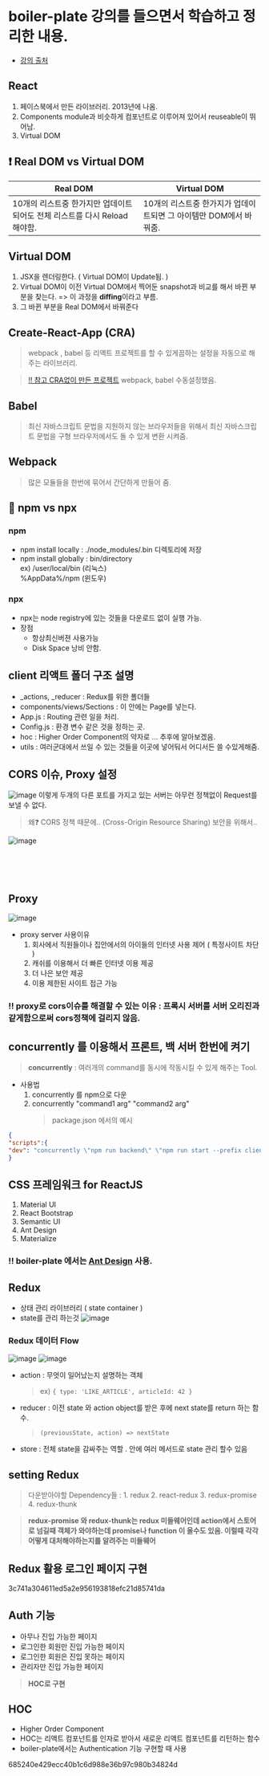 # boiler-plate 강의를 들으면서 학습하고 정리한 내용.

- [강의 출처](https://www.youtube.com/watch?v=fgoMqmNKE18&list=PL9a7QRYt5fqkZC9jc7jntD1WuAogjo_9T&index=1)

## React

1. 페이스북에서 만든 라이브러리. 2013년에 나옴.
2. Components module과 비슷하게 컴포넌트로 이루어져 있어서 reuseable이 뛰어남.
3. Virtual DOM

## ❗ Real DOM vs Virtual DOM

| Real DOM                                                                  | Virtual DOM                                                       |
| ------------------------------------------------------------------------- | ----------------------------------------------------------------- |
| 10개의 리스트중 한가지만 업데이트 되어도 전체 리스트를 다시 Reload해야함. | 10개의 리스트중 한가지가 업데이트되면 그 아이템만 DOM에서 바꿔줌. |

## Virtual DOM

1. JSX을 렌더링한다. ( Virtual DOM이 Update됨. )
2. Virtual DOM이 이전 Virtual DOM에서 찍어둔 snapshot과 비교를 해서 바뀐 부분을 찾는다. => 이 과정을 **diffing**이라고 부름.
3. 그 바뀐 부분을 Real DOM에서 바꿔준다

## Create-React-App (CRA)

> webpack , babel 등 리액트 프로젝트를 할 수 있게끔하는 설정을 자동으로 해주는 라이브러리.

> [‼ 참고 CRA없이 만든 프로젝트](https://github.com/daehwan2/RockScissorPaper) webpack, babel 수동설정했음.

## Babel

> 최신 자바스크립트 문법을 지원하지 않는 브라우저들을 위해서 최신 자바스크립트 문법을 구형 브라우저에서도 돌 수 있게 변환 시켜줌.

## Webpack

> 많은 모듈들을 한번에 묶어서 간단하게 만들어 줌.

## 🛑 npm vs npx

### npm

- npm install locally : ./node_modules/.bin 디렉토리에 저장
- npm install globally : bin/directory <br/>ex) /user/local/bin (리눅스) <br/>%AppData%/npm (윈도우)

### npx

- npx는 node registry에 있는 것들을 다운로드 없이 실행 가능.
- 장점
  - 항상최신버젼 사용가능
  - Disk Space 낭비 안함.

## client 리액트 폴더 구조 설명

- \_actions, \_reducer : Redux를 위한 폴더들
- components/views/Sections : 이 안에는 Page를 넣는다.
- App.js : Routing 관련 일을 처리.
- Config.js : 환경 변수 같은 것을 정하는 곳.
- hoc : Higher Order Component의 약자로 ... 추후에 알아보겠음.
- utils : 여러군대에서 쓰일 수 있는 것들을 이곳에 넣어둬서 어디서든 쓸 수있게해줌.

## CORS 이슈, Proxy 설정

![image](https://user-images.githubusercontent.com/53414542/153398662-19b08079-3805-4566-8dc3-85f6c28f1349.png)
이렇게 두개의 다른 포트를 가지고 있는 서버는 아무런 정책없이 Request를 보낼 수 없다.

> 왜❓ CORS 정책 때문에.. (Cross-Origin Resource Sharing) 보안을 위해서..

![image](https://user-images.githubusercontent.com/53414542/153400446-3dc0d1e7-2cc4-4239-8305-ca7f8ce16229.png)

<br/><br/><br/>

## Proxy

![image](https://user-images.githubusercontent.com/53414542/153397182-ad14b790-61f8-4d08-aef8-7c9cd758b76b.png)

- proxy server 사용이유
  1. 회사에서 직원들이나 집안에서의 아이들의 인터넷 사용 제어 ( 특정사이트 차단 )
  2. 캐쉬를 이용해서 더 빠른 인터넷 이용 제공
  3. 더 나은 보안 제공
  4. 이용 제한된 사이트 접근 가능

### ‼ proxy로 cors이슈를 해결할 수 있는 이유 : 프록시 서버를 서버 오리진과 같게함으로써 cors정책에 걸리지 않음.

## concurrently 를 이용해서 프론트, 백 서버 한번에 켜기

> **concurrently** : 여러개의 command를 동시에 작동시킬 수 있게 해주는 Tool.

- 사용법
  1. concurrently 를 npm으로 다운
  2. concurrently "command1 arg" "command2 arg"
     > package.json 에서의 예시

```json
{
"scripts":{
"dev": "concurrently \"npm run backend\" \"npm run start --prefix client\""
}
```

## CSS 프레임워크 for ReactJS

1. Material UI
2. React Bootstrap
3. Semantic UI
4. Ant Design
5. Materialize

### ‼ boiler-plate 에서는 [Ant Design](https://ant.design/) 사용.

## Redux

- 상태 관리 라이브러리 ( state container )
- state를 관리 하는것
  ![image](https://user-images.githubusercontent.com/53414542/153406783-cbade886-730b-4e5e-9983-abb5c9f301ff.png)

### Redux 데이터 Flow

![image](https://user-images.githubusercontent.com/53414542/153407144-359b182f-db9c-42f4-937c-783cbda451db.png)
![image](https://user-images.githubusercontent.com/53414542/153407382-cd766cea-54e8-40f5-b0d7-f87486613c8f.png)

- action : 무엇이 일어났는지 설명하는 객체
  > ex) `{ type: 'LIKE_ARTICLE', articleId: 42 }`
- reducer : 이전 state 와 action object를 받은 후에 next state를 return 하는 함수.
  > `(previousState, action) => nextState`
- store : 전체 state을 감싸주는 역할 . 안에 여러 메서드로 state 관리 할수 있음

## setting Redux

> 다운받아야할 Dependency들 : 1. redux 2. react-redux 3. redux-promise 4. redux-thunk

> **redux-promise 와 redux-thunk는 redux 미들웨어인데 action에서 스토어로 넘길때 객체가 와야하는데 promise나 function 이 올수도 있음. 이럴때 각각 어떻게 대처해야하는지를 알려주는 미들웨어**

## Redux 활용 로그인 페이지 구현

3c741a304611ed5a2e956193818efc21d85741da

## Auth 기능

- 아무나 진입 가능한 페이지
- 로그인한 회원만 진입 가능한 페이지
- 로그인한 회원은 진입 못하는 페이지
- 관리자만 진입 가능한 페이지

> **HOC로 구현**

## HOC

- Higher Order Component
- HOC는 리액트 컴포넌트를 인자로 받아서 새로운 리액트 컴포넌트를 리턴하는 함수
- boiler-plate에서는 Authentication 기능 구현할 때 사용

685240e429ecc40b1c6d988e36b97c980b34824d
